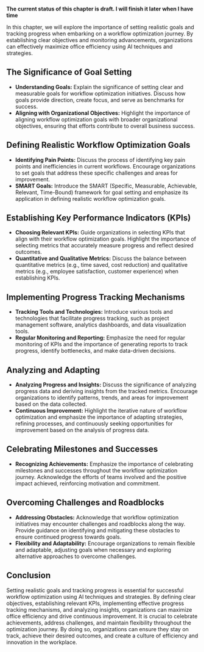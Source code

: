 **The current status of this chapter is draft. I will finish it later when I have time**

In this chapter, we will explore the importance of setting realistic goals and tracking progress when embarking on a workflow optimization journey. By establishing clear objectives and monitoring advancements, organizations can effectively maximize office efficiency using AI techniques and strategies.

The Significance of Goal Setting
--------------------------------

* **Understanding Goals:** Explain the significance of setting clear and measurable goals for workflow optimization initiatives. Discuss how goals provide direction, create focus, and serve as benchmarks for success.
* **Aligning with Organizational Objectives:** Highlight the importance of aligning workflow optimization goals with broader organizational objectives, ensuring that efforts contribute to overall business success.

Defining Realistic Workflow Optimization Goals
----------------------------------------------

* **Identifying Pain Points:** Discuss the process of identifying key pain points and inefficiencies in current workflows. Encourage organizations to set goals that address these specific challenges and areas for improvement.
* **SMART Goals:** Introduce the SMART (Specific, Measurable, Achievable, Relevant, Time-Bound) framework for goal setting and emphasize its application in defining realistic workflow optimization goals.

Establishing Key Performance Indicators (KPIs)
----------------------------------------------

* **Choosing Relevant KPIs:** Guide organizations in selecting KPIs that align with their workflow optimization goals. Highlight the importance of selecting metrics that accurately measure progress and reflect desired outcomes.
* **Quantitative and Qualitative Metrics:** Discuss the balance between quantitative metrics (e.g., time saved, cost reduction) and qualitative metrics (e.g., employee satisfaction, customer experience) when establishing KPIs.

Implementing Progress Tracking Mechanisms
-----------------------------------------

* **Tracking Tools and Technologies:** Introduce various tools and technologies that facilitate progress tracking, such as project management software, analytics dashboards, and data visualization tools.
* **Regular Monitoring and Reporting:** Emphasize the need for regular monitoring of KPIs and the importance of generating reports to track progress, identify bottlenecks, and make data-driven decisions.

Analyzing and Adapting
----------------------

* **Analyzing Progress and Insights:** Discuss the significance of analyzing progress data and deriving insights from the tracked metrics. Encourage organizations to identify patterns, trends, and areas for improvement based on the data collected.
* **Continuous Improvement:** Highlight the iterative nature of workflow optimization and emphasize the importance of adapting strategies, refining processes, and continuously seeking opportunities for improvement based on the analysis of progress data.

Celebrating Milestones and Successes
------------------------------------

* **Recognizing Achievements:** Emphasize the importance of celebrating milestones and successes throughout the workflow optimization journey. Acknowledge the efforts of teams involved and the positive impact achieved, reinforcing motivation and commitment.

Overcoming Challenges and Roadblocks
------------------------------------

* **Addressing Obstacles:** Acknowledge that workflow optimization initiatives may encounter challenges and roadblocks along the way. Provide guidance on identifying and mitigating these obstacles to ensure continued progress towards goals.
* **Flexibility and Adaptability:** Encourage organizations to remain flexible and adaptable, adjusting goals when necessary and exploring alternative approaches to overcome challenges.

Conclusion
----------

Setting realistic goals and tracking progress is essential for successful workflow optimization using AI techniques and strategies. By defining clear objectives, establishing relevant KPIs, implementing effective progress tracking mechanisms, and analyzing insights, organizations can maximize office efficiency and drive continuous improvement. It is crucial to celebrate achievements, address challenges, and maintain flexibility throughout the optimization journey. By doing so, organizations can ensure they stay on track, achieve their desired outcomes, and create a culture of efficiency and innovation in the workplace.
